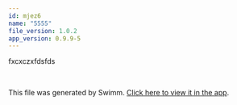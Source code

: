 ```yaml
---
id: mjez6
name: "5555"
file_version: 1.0.2
app_version: 0.9.9-5
---
```


fxcxczxfdsfds

<br/>

This file was generated by Swimm. [Click here to view it in the app](https://swimm-web-app.web.app/repos/Z2l0aHViJTNBJTNBdGVzdC1naXRodWItYXBwJTNBJTNBc3dpbW1pbw==/docs/mjez6).